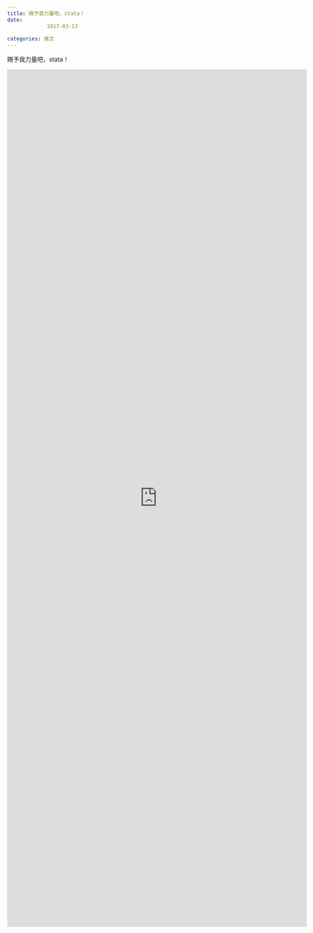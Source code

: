 ```yaml
---
title: 赐予我力量吧，stata！
date: 
             2017-03-13
            
categories: 推文
---
```

赐予我力量吧，stata！<!--more-->
<iframe src="http://202.114.234.173:8669/appbbs/Stata_Article/@赐予我力量吧，stata！.htm" width="700px" height="2000px" scrolling="auto" frameborder=0 ></iframe>